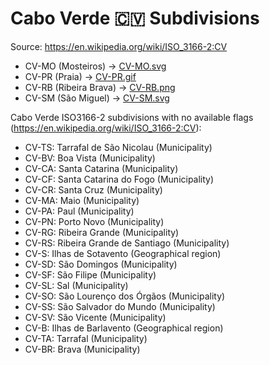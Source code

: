 # Cabo Verde 🇨🇻 Subdivisions

Source: https://en.wikipedia.org/wiki/ISO_3166-2:CV

* CV-MO (Mosteiros) -> [CV-MO.svg](https://github.com/amckenna41/iso3166-flag-icons/blob/main/iso3166-2-icons/CV/CV-MO.svg)
* CV-PR (Praia) -> [CV-PR.gif](https://github.com/amckenna41/iso3166-flag-icons/blob/main/iso3166-2-icons/CV/CV-PR.gif)
* CV-RB (Ribeira Brava) -> [CV-RB.png](https://github.com/amckenna41/iso3166-flag-icons/blob/main/iso3166-2-icons/CV/CV-RB.png)
* CV-SM (São Miguel) -> [CV-SM.svg](https://github.com/amckenna41/iso3166-flag-icons/blob/main/iso3166-2-icons/CV/CV-SM.svg)

Cabo Verde ISO3166-2 subdivisions with no available flags (https://en.wikipedia.org/wiki/ISO_3166-2:CV):

* CV-TS: Tarrafal de São Nicolau (Municipality)
* CV-BV: Boa Vista (Municipality)
* CV-CA: Santa Catarina (Municipality)
* CV-CF: Santa Catarina do Fogo (Municipality)
* CV-CR: Santa Cruz (Municipality)
* CV-MA: Maio (Municipality)
* CV-PA: Paul (Municipality)
* CV-PN: Porto Novo (Municipality)
* CV-RG: Ribeira Grande (Municipality)
* CV-RS: Ribeira Grande de Santiago (Municipality)
* CV-S: Ilhas de Sotavento (Geographical region)
* CV-SD: São Domingos (Municipality)
* CV-SF: São Filipe (Municipality)
* CV-SL: Sal (Municipality)
* CV-SO: São Lourenço dos Órgãos (Municipality)
* CV-SS: São Salvador do Mundo (Municipality)
* CV-SV: São Vicente (Municipality)
* CV-B: Ilhas de Barlavento (Geographical region)
* CV-TA: Tarrafal (Municipality)
* CV-BR: Brava (Municipality)